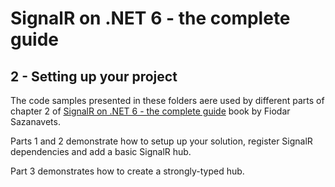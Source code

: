 # SignalR on .NET 6 - the complete guide

## 2 - Setting up your project

The code samples presented in these folders aere used by different parts of chapter 2 of [SignalR on .NET 6 - the complete guide](https://leanpub.com/signalronnet6-thecompleteguide) book by Fiodar Sazanavets.

Parts 1 and 2 demonstrate how to setup up your solution, register SignalR dependencies and add a basic SignalR hub.

Part 3 demonstrates how to create a strongly-typed hub.
